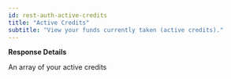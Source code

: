 ```yaml
---
id: rest-auth-active-credits
title: "Active Credits"
subtitle: "View your funds currently taken (active credits)."
---
```


**Response Details**

An array of your active credits
